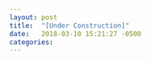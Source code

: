 ```yaml
---
layout: post
title:  "[Under Construction]"
date:   2018-03-10 15:21:27 -0500
categories: 
---
```

 
